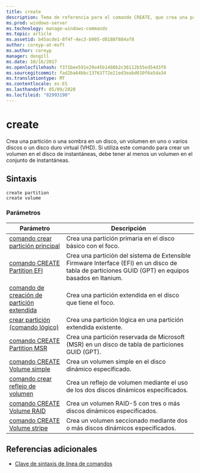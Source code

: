 ```yaml
---
title: create
description: Tema de referencia para el comando CREATE, que crea una partición o una partición de instantáneas en un disco, un volumen en uno o varios discos o un disco duro virtual (VHD).
ms.prod: windows-server
ms.technology: manage-windows-commands
ms.topic: article
ms.assetid: b45acde1-8f4f-4ec3-b905-d8188f884af8
author: coreyp-at-msft
ms.author: coreyp
manager: dongill
ms.date: 10/16/2017
ms.openlocfilehash: f371bee591e29a45b1488b2c36112b55ed54d3f8
ms.sourcegitcommit: fad2ba64bbc13763772e21ed3eabd010f6a5da34
ms.translationtype: MT
ms.contentlocale: es-ES
ms.lasthandoff: 05/09/2020
ms.locfileid: "82993190"
---
```

# <a name="create"></a>create

Crea una partición o una sombra en un disco, un volumen en uno o varios discos o un disco duro virtual (VHD). Si utiliza este comando para crear un volumen en el disco de instantáneas, debe tener al menos un volumen en el conjunto de instantáneas.

## <a name="syntax"></a>Sintaxis

```
create partition
create volume
```

### <a name="parameters"></a>Parámetros

| Parámetro | Descripción |
| --------- | ----------- |
| [comando crear partición principal](create-partition-primary.md) | Crea una partición primaria en el disco básico con el foco. |
| [comando CREATE Partition EFI](create-partition-efi.md) | Crea una partición del sistema de Extensible Firmware Interface (EFI) en un disco de tabla de particiones GUID (GPT) en equipos basados en Itanium. |
| [comando de creación de partición extendida](create-partition-extended.md) | Crea una partición extendida en el disco que tiene el foco. |
| [crear partición (comando lógico)](create-partition-logical.md) | Crea una partición lógica en una partición extendida existente. |
| [comando CREATE Partition MSR](create-partition-msr.md) | Crea una partición reservada de Microsoft (MSR) en un disco de tabla de particiones GUID (GPT). |
| [comando CREATE Volume simple](create-volume-simple.md) | Crea un volumen simple en el disco dinámico especificado. |
| [comando crear reflejo de volumen](create-volume-mirror.md) | Crea un reflejo de volumen mediante el uso de los dos discos dinámicos especificados. |
| [comando CREATE Volume RAID](create-volume-raid.md) | Crea un volumen RAID-5 con tres o más discos dinámicos especificados. |
| [comando CREATE Volume stripe](create-volume-stripe.md) | Crea un volumen seccionado mediante dos o más discos dinámicos especificados. |

## <a name="additional-references"></a>Referencias adicionales

- [Clave de sintaxis de línea de comandos](command-line-syntax-key.md)
